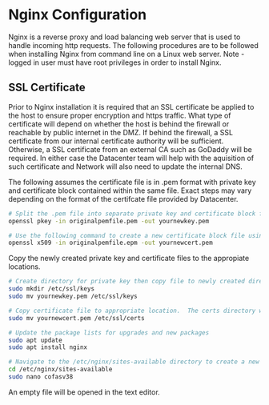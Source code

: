 <h1 style="font-weight:600,text-decoration:underline">Nginx Configuration</h1>
<p>Nginx is a reverse proxy and load balancing web server that is used to handle incoming http requests.  The following procedures are to be followed when installing Nginx from command line on a Linux web server.  Note - logged in user must have root privileges in order to install Nginx.</p>

<h2 style="font-weight:600,text-decoration:underline">SSL Certificate</h2>
<p>Prior to Nginx installation it is required that an SSL certificate be applied to the host to ensure proper encryption and https traffic.  What type of certificate will depend on whether the host is behind the firewall or reachable by public internet in the DMZ.  If behind the firewall, a SSL certificate from our internal certificate authority will be sufficient.  Otherwise, a SSL certificate from an external CA such as GoDaddy will be required.  In either case the Datacenter team will help with the aquisition of such certificate and Network will also need to update the internal DNS.</p>

<p>The following assumes the certificate file is in .pem format with private key and certificate block contained within the same file.  Exact steps may vary depending on the format of the certifcate file provided by Datacenter.</p>

```bash
# Split the .pem file into separate private key and certificate block files.  From the directory containing the .pem file run the following command to create a new private key file from the combined .pem file:
openssl pkey -in originalpemfile.pem -out yournewkey.pem
```

```bash
# Use the following command to create a new certificate block file using openssl:
openssl x509 -in originalpemfile.epm -out yournewcert.pem
```

<p>Copy the newly created private key and certificate files to the appropiate locations.</p>

```bash
# Create directory for private key then copy file to newly created directory
sudo mkdir /etc/ssl/keys
sudo mv yournewkey.pem /etc/ssl/keys
```

```bash
# Copy certificate file to appropriate location.  The certs directory will not need to be created:
sudo mv yournewcert.pem /etc/ssl/certs
```

```bash
# Update the package lists for upgrades and new packages
sudo apt update
sudo apt install nginx
```

```bash
# Navigate to the /etc/nginx/sites-available directory to create a new Nginx config file using the naming convention of the host.  For example: if the host name is COFASV38 the config file will also be named COFASV38
cd /etc/nginx/sites-available
sudo nano cofasv38
```

<p>An empty file will be opened in the text editor.</p>